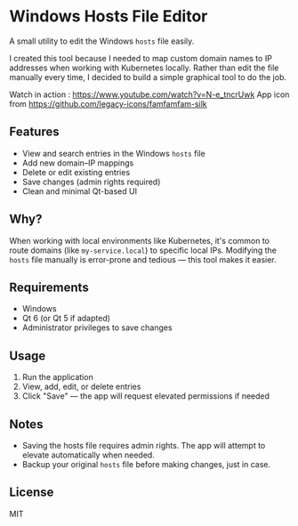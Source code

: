 # Windows Hosts File Editor

A small utility to edit the Windows `hosts` file easily.

I created this tool because I needed to map custom domain names to IP addresses when working with Kubernetes locally. Rather than edit the file manually every time, I decided to build a simple graphical tool to do the job.

Watch in action : https://www.youtube.com/watch?v=N-e_tncrUwk
App icon from https://github.com/legacy-icons/famfamfam-silk

## Features

- View and search entries in the Windows `hosts` file
- Add new domain–IP mappings
- Delete or edit existing entries
- Save changes (admin rights required)
- Clean and minimal Qt-based UI

## Why?

When working with local environments like Kubernetes, it's common to route domains (like `my-service.local`) to specific local IPs. Modifying the `hosts` file manually is error-prone and tedious — this tool makes it easier.

## Requirements

- Windows
- Qt 6 (or Qt 5 if adapted)
- Administrator privileges to save changes

## Usage

1. Run the application
2. View, add, edit, or delete entries
3. Click "Save" — the app will request elevated permissions if needed

## Notes

- Saving the hosts file requires admin rights. The app will attempt to elevate automatically when needed.
- Backup your original `hosts` file before making changes, just in case.

## License

MIT
